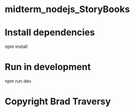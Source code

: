 # midterm_nodejs_StoryBooks

# Install dependencies
npm install

# Run in development
npm run dev

# Copyright Brad Traversy
